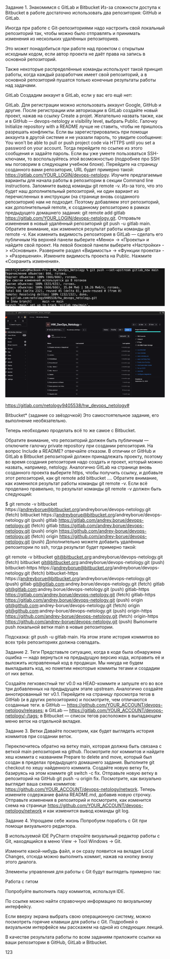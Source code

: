 Задание 1. Знакомимся с GitLab и Bitbucket
Из-за сложности доступа к Bitbucket в работе достаточно использовать два репозитория: GitHub и GitLab.

Иногда при работе с Git-репозиториями надо настроить свой локальный репозиторий так, чтобы можно было отправлять и принимать изменения из нескольких удалённых репозиториев.

Это может понадобиться при работе над проектом с открытым исходным кодом, если автор проекта не даёт права на запись в основной репозиторий.

Также некоторые распределённые команды используют такой принцип работы, когда каждый разработчик имеет свой репозиторий, а в основной репозиторий пушатся только конечные результаты работы над задачами.

GitLab
Создадим аккаунт в GitLab, если у вас его ещё нет:

GitLab. Для регистрации можно использовать аккаунт Google, GitHub и другие.
После регистрации или авторизации в GitLab создайте новый проект, нажав на ссылку Create a projet. Желательно назвать также, как и в GitHub — devops-netology и visibility level, выбрать Public.
Галочку Initialize repository with a README лучше не ставить, чтобы не пришлось разрешать конфликты.
Если вы зарегистрировались при помощи аккаунта в другой системе и не указали пароль, то увидите сообщение: You won't be able to pull or push project code via HTTPS until you set a password on your account. Тогда перейдите по ссылке из этого сообщения и задайте пароль. Если вы уже умеете пользоваться SSH-ключами, то воспользуйтесь этой возможностью (подробнее про SSH мы поговорим в следующем учебном блоке).
Перейдите на страницу созданного вами репозитория, URL будет примерно такой: https://gitlab.com/YOUR_LOGIN/devops-netology. Изучите предлагаемые варианты для начала работы в репозитории в секции Command line instructions.
Запомните вывод команды git remote -v.
Из-за того, что это будет наш дополнительный репозиторий, ни один вариант из перечисленных в инструкции (на странице вновь созданного репозитория) нам не подходит. Поэтому добавляем этот репозиторий, как дополнительный remote, к созданному репозиторию в рамках предыдущего домашнего задания: git remote add gitlab https://gitlab.com/YOUR_LOGIN/devops-netology.git.
Отправьте изменения в новый удалённый репозиторий git push -u gitlab main.
Обратите внимание, как изменился результат работы команды git remote -v.
Как изменить видимость репозитория в GitLab — сделать его публичным
На верхней панели выберите «Меню» -> «Проекты» и найдите свой проект.
На левой боковой панели выберите «Настройки» -> «Основные».
Разверните раздел «Видимость» -> «Функции проекта» -> «Разрешения».
Измените видимость проекта на Public.
Нажмите «Сохранить изменения».

![Task1](https://github.com/DmitriyKly/HW_DevOps_Netology/blob/GitHub_Netology_Devops/%D0%9E%D1%81%D0%BD%D0%BE%D0%B2%D1%8B%20Git/Screen/Task1.png)

![Task1_2](https://github.com/DmitriyKly/HW_DevOps_Netology/blob/GitHub_Netology_Devops/%D0%9E%D1%81%D0%BD%D0%BE%D0%B2%D1%8B%20Git/Screen/Task1_2.png)

https://gitlab.com/netology9405538/hw_devops_netology#



Bitbucket* (задание со звёздочкой)
Это самостоятельное задание, его выполнение необязательно.

Теперь необходимо проделать всё то же самое с Bitbucket.

Обратите внимание, что репозиторий должен быть публичным — отключите галочку private repository при создании репозитория.
На вопрос Include a README? отвечайте отказом.
В отличии от GitHub и GitLab в Bitbucket репозиторий должен принадлежать проекту, поэтому во время создания репозитория надо создать и проект, который можно назвать, например, netology.
Аналогично GitLab на странице вновь созданного проекта выберите https, чтобы получить ссылку, и добавьте этот репозиторий, как git remote add bitbucket ....
Обратите внимание, как изменился результат работы команды git remote -v.
Если всё проделано правильно, то результат команды git remote -v должен быть следующий:

$ git remote -v
bitbucket https://andreyborue@bitbucket.org/andreyborue/devops-netology.git (fetch)
bitbucket https://andreyborue@bitbucket.org/andreyborue/devops-netology.git (push)
gitlab	  https://gitlab.com/andrey.borue/devops-netology.git (fetch)
gitlab	  https://gitlab.com/andrey.borue/devops-netology.git (push)
origin	  https://github.com/andrey-borue/devops-netology.git (fetch)
origin	  https://github.com/andrey-borue/devops-netology.git (push)
Дополнительно можете добавить удалённые репозитории по ssh, тогда результат будет примерно такой:

git remote -v
bitbucket	git@bitbucket.org:andreyborue/devops-netology.git (fetch)
bitbucket	git@bitbucket.org:andreyborue/devops-netology.git (push)
bitbucket-https	https://andreyborue@bitbucket.org/andreyborue/devops-netology.git (fetch)
bitbucket-https	https://andreyborue@bitbucket.org/andreyborue/devops-netology.git (push)
gitlab	git@gitlab.com:andrey.borue/devops-netology.git (fetch)
gitlab	git@gitlab.com:andrey.borue/devops-netology.git (push)
gitlab-https	https://gitlab.com/andrey.borue/devops-netology.git (fetch)
gitlab-https	https://gitlab.com/andrey.borue/devops-netology.git (push)
origin	git@github.com:andrey-borue/devops-netology.git (fetch)
origin	git@github.com:andrey-borue/devops-netology.git (push)
origin-https	https://github.com/andrey-borue/devops-netology.git (fetch)
origin-https	https://github.com/andrey-borue/devops-netology.git (push)
Выполните push локальной ветки main в новые репозитории.

Подсказка: git push -u gitlab main. На этом этапе история коммитов во всех трёх репозиториях должна совпадать.

Задание 2. Теги
Представьте ситуацию, когда в коде была обнаружена ошибка — надо вернуться на предыдущую версию кода, исправить её и выложить исправленный код в продакшн. Мы никуда не будем выкладывать код, но пометим некоторые коммиты тегами и создадим от них ветки.

Создайте легковестный тег v0.0 на HEAD-коммите и запуште его во все три добавленных на предыдущем этапе upstream.
Аналогично создайте аннотированный тег v0.1.
Перейдите на страницу просмотра тегов в GitHab (и в других репозиториях) и посмотрите, чем отличаются созданные теги.
в GitHub — https://github.com/YOUR_ACCOUNT/devops-netology/releases;
в GitLab — https://gitlab.com/YOUR_ACCOUNT/devops-netology/-/tags;
в Bitbucket — список тегов расположен в выпадающем меню веток на отдельной вкладке.


Задание 3. Ветки
Давайте посмотрим, как будет выглядеть история коммитов при создании веток.

Переключитесь обратно на ветку main, которая должна быть связана с веткой main репозитория на github.
Посмотрите лог коммитов и найдите хеш коммита с названием Prepare to delete and move, который был создан в пределах предыдущего домашнего задания.
Выполните git checkout по хешу найденного коммита.
Создайте новую ветку fix, базируясь на этом коммите git switch -c fix.
Отправьте новую ветку в репозиторий на GitHub git push -u origin fix.
Посмотрите, как визуально выглядит ваша схема коммитов: https://github.com/YOUR_ACCOUNT/devops-netology/network.
Теперь измените содержание файла README.md, добавив новую строчку.
Отправьте изменения в репозиторий и посмотрите, как изменится схема на странице https://github.com/YOUR_ACCOUNT/devops-netology/network и как изменится вывод команды git log.


Задание 4. Упрощаем себе жизнь
Попробуем поработь с Git при помощи визуального редактора.

В используемой IDE PyCharm откройте визуальный редактор работы с Git, находящийся в меню View -> Tool Windows -> Git.

Измените какой-нибудь файл, и он сразу появится на вкладке Local Changes, отсюда можно выполнить коммит, нажав на кнопку внизу этого диалога.

Элементы управления для работы с Git будут выглядеть примерно так:

Работа с гитом

Попробуйте выполнить пару коммитов, используя IDE.

По ссылке можно найти справочную информацию по визуальному интерфейсу.

Если вверху экрана выбрать свою операционную систему, можно посмотреть горячие клавиши для работы с Git. Подробней о визуальном интерфейсе мы расскажем на одной из следующих лекций.

В качестве результата работы по всем заданиям приложите ссылки на ваши репозитории в GitHub, GitLab и Bitbucket.

123